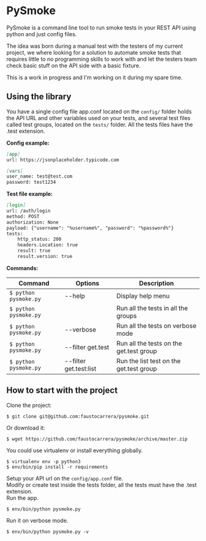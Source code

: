 # PySmoke

PySmoke is a command line tool to run smoke tests in your REST API using python and just config files.

The idea was born during a manual test with the testers of my current project, we where looking for a solution to automate smoke tests that requires little to no programming skills to work with and let the testers team check basic stuff on the API side with a basic fixture.

This is a work in progress and I'm working on it during my spare time.

## Using the library

You have a single config file app.conf located on the `config/` folder holds the API URL and other variables used on your tests, and several test files called test groups, located on the `tests/` folder. All the tests files have the .test extension.

__Config example:__

```markdown
[app]
url: https://jsonplaceholder.typicode.com

[vars]
user_name: test@test.com
password: test1234
```

__Test file example:__

```markdown
[login]
url: /auth/login
method: POST
authorization: None
payload: {"username": "%username%", "password": "%password%"}
tests:
	http_status: 200
	headers.Location: true
	result: true
	result.version: true
```

__Commands:__

| Command               | Options                | Description                             |
|-----------------------|------------------------|-----------------------------------------|
| `$ python pysmoke.py` | --help                 | Display help menu                       |
| `$ python pysmoke.py` |                        | Run all the tests in all the groups     |
| `$ python pysmoke.py` | --verbose              | Run all the tests on verbose mode       |
| `$ python pysmoke.py` | --filter get.test      | Run all the tests on the get.test group |
| `$ python pysmoke.py` | --filter get.test:list | Run the list test on the get.test group |

## How to start with the project

Clone the project:

```
$ git clone git@github.com:faustocarrera/pysmoke.git
```

Or download it:

```
$ wget https://github.com/faustocarrera/pysmoke/archive/master.zip
```

You could use virtualenv or install everything globally.

```
$ virtualenv env -p python3
$ env/bin/pip install -r requirements
```

Setup your API url on the `config/app.conf` file.  
Modify or create test inside the tests folder, all the tests must have the .test extension.  
Run the app.

```
$ env/bin/python pysmoke.py
```

Run it on verbose mode.  

```
$ env/bin/python pysmoke.py -v
```
